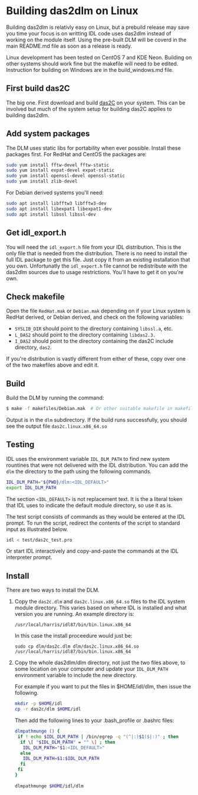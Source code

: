 # Building das2dlm on Linux

Building das2dlm is relativly easy on Linux, but a prebuild release may save
you time your focus is on writting IDL code uses das2dlm instead of working on
the module itself.  Using the pre-built DLM will be coverd in the main
README.md file as soon as a release is ready.

Linux development has been tested on CentOS 7 and KDE Neon.  Building on other
systems should work fine but the makefile will need to be edited.  Instruction
for building on Windows are in the build_windows.md file.


## First build das2C

The big one.  First download and build
[das2C](https://github.com/das-developers/das2C) on your system.  This can be
involved but much of the system setup for building das2C applies to building
das2dlm.

## Add system packages

The DLM uses static libs for portability when ever possible.  Install these
packages first.  For RedHat and CentOS the packages are:
```sh
sudo yum install fftw-devel fftw-static
sudo yum install expat-devel expat-static
sudo yum install openssl-devel openssl-static
sudo yum install zlib-devel
```
For Debian derived systems you'll need:
```sh
sudo apt install libfftw3 libfftw3-dev
sudo apt install libexpat1 libexpat1-dev
sudo apt install libssl libssl-dev
```

## Get idl_export.h

You will need the `idl_export.h` file from your IDL distribution.  This is the
only file that is needed from the distribution.  There is no need to install
the full IDL package to get this file.  Just copy it from an existing 
installation that you own.  Unfortunatly the `idl_export.h` file cannot be
redistribute with the das2dlm sources due to usage restrictions.  You'll have
to get it on you're own.


## Check makefile

Open the file `RedHat.mak` or `Debian.mak` depending on if your Linux system
is RedHat derived, or Debian derived, and check on the following variables:

  * `SYSLIB_DIR` should point to the directory containing `libssl.a`, etc.
  * `L_DAS2` should point to the directory containing `libdas2.3.`
  * `I_DAS2` should point to the directory containing the das2C include 
    directory, `das2`.

If you're distribution is vastly different from either of these, copy over 
one of the two makefiles above and edit it.

## Build

Build the DLM by running the command:
```bash
$ make -f makefiles/Debian.mak  # Or other suitable makefile in makefiles
```
Output is in the `dlm` subdirectory.  If the build runs successfully, you
should see the output file `das2c.linux.x86_64.so`

## Testing

IDL uses the environment variable `IDL_DLM_PATH` to find new system rountines
that were not delivered with the IDL distribution.  You can add the `dlm` the
directory to the path using the following commands.

```sh
IDL_DLM_PATH="${PWD}/dlm:<IDL_DEFAULT>"
export IDL_DLM_PATH
```
The section `<IDL_DEFAULT>` is not replacement text.  It is the a literal token that
IDL uses to indicate the default module directory, so use it as is.

The test script consists of commands as they would be entered at the IDL prompt.
To run the script, redirect the contents of the script to standard input as 
illustrated below.

```sh
idl < test/das2c_test.pro
```

Or start IDL interactively and copy-and-paste the commands at the IDL 
interpreter prompt.

## Install

There are two ways to install the DLM.

 1. Copy the `das2c.dlm` and `das2c.linux.x86_64.so` files to the IDL system
    module directory.  This varies based on where IDL is installed and what
    version you are running.  An example directory is:
	 
    `/usr/local/harris/idl87/bin/bin.linux.x86_64`
		
    In this case the install proceedure would just be:
    
    `sudo cp dlm/das2c.dlm dlm/das2c.linux.x86_64.so /usr/local/harris/idl87/bin/bin.linux.x86_64`
	 

 2. Copy the whole das2dlm/dlm directory, not just the two files above,
    to some location on your computer and update your `IDL_DLM_PATH`
    environment variable to include the new directory.
	 
    For example if you want to put the files in $HOME/idl/dlm, then issue the following.
    ```sh
    mkdir -p $HOME/idl
    cp -r das2c/dlm $HOME/idl
    ```

    Then add the following lines to your .bash_profile or .bashrc files:
    ```sh
    dlmpathmunge () {
     if ! echo $IDL_DLM_PATH | /bin/egrep -q "(^|:)$1($|:)" ; then
      if \[ "$IDL_DLM_PATH" = "" \] ; then                        
       IDL_DLM_PATH="$1:<IDL_DEFAULT>"                        
      else                                                  
       IDL_DLM_PATH=$1:$IDL_DLM_PATH
      fi                                                    
     fi                                                       
    }
   
    dlmpathmunge $HOME/idl/dlm
    ```
















